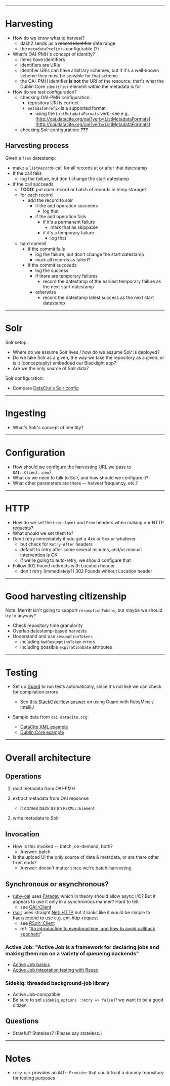 ------------------------------------------------------------
# Harvesting

- How do we know what to harvest?
    - dash2 sends us a ~~record identifier~~ date range
    - the `metadataPrefix` is configurable (?)
- What's OAI-PMH's concept of identity?
    - items have identifiers
    - identifiers are URIs
    - identifier URIs can have arbitrary schemes, but if it's a well-known scheme they must be sensible for that scheme
    - the OAI-PMH identifier **is not** the URI of the resource; that's what the Dublin Core `identifier` element *within* the metadata is for
- How do we test configuration?
    - checking OAI-PMH configuration:
        - repository URI is correct
        - `metadataPrefix` is a supported format
            - using the `ListMetadataFormats` verb; see e.g. [http://oai.datacite.org/oai?verb=ListMetadataFormats](http://oai.datacite.org/oai?verb=ListMetadataFormats)
    - checking Solr configuration: **???**

## Harvesting process

Given a `from` datestamp:
- make a `listRecords` call for all records at or after that datestamp
- if the call fails
    - log the failure, but don't change the start datestamp
- if the call succeeds
    - **TODO:** put each record or batch of records in temp storage?
    - for each record
        - add the record to solr
            - if the add operation succeeds
                - log that
            - if the add operation fails
                - if it's a permanent failure
                    - mark that as skippable
                - if it's a temporary failure
                    - log that
    - hard commit
        - if the commit fails
            - log the failure, but don't change the start datestamp
            - mark all records as failed?
        - if the commit succeeds
            - log the success
            - if there are temporary failures
                - record the datestamp of the earliest temporary failure as the next start datestamp
            - otherwise
                - record the datestamp latest success as the next start datestamp
          

------------------------------------------------------------
# Solr

Solr setup:

- Where do we assume Solr lives / how do we assume Solr is deployed?
- Do we take Solr as a given, the way we take the repository as a given, or is it (conceptually) embedded our Blacklight app?
- Are we the only source of Solr data?

Solr configuration:

- Compare [DataCite's Solr config](https://github.com/datacite/search/tree/master/src/main/resources)

------------------------------------------------------------
# Ingesting

- What's Solr's concept of identity?

------------------------------------------------------------
# Configuration

- How should we configure the harvesting URL we pass to `OAI::Client::new`?
- What do we need to talk to Solr, and how should we configure it?
- What other parameters are there -- harvest frequency, etc.?

------------------------------------------------------------
# HTTP

- How do we set the `User-Agent` and `From` headers when making our HTTP requests?
- What should we set them to?
- Don't retry immediately if you get a 4xx or 5xx or whatever
    - but check for `Retry-After` headers
    - default to retry after some several minutes, and/or manual intervention is OK
    - if we're going to auto-retry, we should configure that
- Follow 302 Found redirects with Location header
    - don't retry (immediately?) 302 Founds without Location header

------------------------------------------------------------
# Good harvesting citizenship

Note: Merritt isn't going to support `resumptionTokens`, but maybe we should try to anyway?

- Check repository time granularity
- Overlap datestamp-based harvests
- Understand and use `resumptionTokens`
    - including `badResumptionToken` errors
    - including possible `expirationDate` attributes


------------------------------------------------------------
# Testing

- Set up [Guard](https://github.com/guard/guard) to run tests automatically, since
  it's not like we can check for compilation errors
    - See [this StackOverflow answer](http://stackoverflow.com/questions/11996124/is-it-impossible-to-use-guard-with-rubymine/12000765#12000765)
      on using Guard with RubyMine / IntelliJ

- Sample data from `oai.datacite.org`:
    - [DataCite XML example](http://oai.datacite.org/oai?verb=GetRecord&identifier=oai:oai.datacite.org:32153&metadataPrefix=datacite)
    - [Dublin Core example](http://oai.datacite.org/oai?verb=GetRecord&identifier=oai:oai.datacite.org:32153&metadataPrefix=oai_dc)

------------------------------------------------------------
# Overall architecture

## Operations

1. read metadata from OAI-PMH

2. extract metadata from OAI repsonse
    - it comes back as an `REXML::Element`

3. write metadata to Solr

## Invocation

- How is this invoked -- batch, on-demand, both?
    - Answer: batch
- Is the upload UI the only source of data & metadata, or are there other front ends?
    - Answer: doesn't matter since we're batch-harvesting

## Synchronous or asynchronous?

- [ruby-oai](https://github.com/code4lib/ruby-oai) uses [Faraday](https://github.com/lostisland/faraday) which in theory should allow async I/O? But it appears to use it only in a synchronous manner? Hard to tell.
    - see [OAI::Client](https://github.com/code4lib/ruby-oai/blob/master/lib/oai/client.rb)
- [rsolr](https://github.com/code4lib/ruby-oai) uses straight [Net::HTTP](http://ruby-doc.org/stdlib-2.2.1/libdoc/net/http/rdoc/Net/HTTP.html) but it looks like it would be simple to hack/extend to use e.g. [em-http-request](https://github.com/igrigorik/em-http-request)
    - see [RSolr::Client](https://github.com/rsolr/rsolr/blob/master/lib/rsolr/client.rb)
    - ref: "[An introduction to eventmachine, and how to avoid callback spaghetti](http://rubylearning.com/blog/2010/10/01/an-introduction-to-eventmachine-and-how-to-avoid-callback-spaghetti/)"

### Active Job: "Active Job is a framework for declaring jobs and making them run on a variety of queueing backends"

- [Active Job basics](http://edgeguides.rubyonrails.org/active_job_basics.html)
- [Active Job integration testing with Rspec](http://briandear.co/2015/01/19/rails-active-job-integration-testing-with-rspec/)

### Sidekiq: threaded background-job library

- Active Job-compatible
- Be sure to set `sidekiq_options :retry => false` if we want to be a good citizen

## Questions

- Stateful? Stateless? (Please say stateless.)

------------------------------------------------------------
# Notes

- `ruby-oai` provides an `OAI::Provider` that could front a dummy repository for testing purposes

